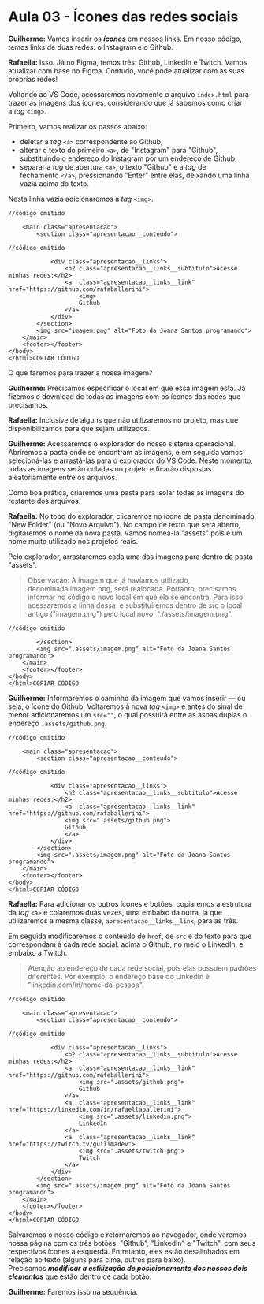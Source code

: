 # Aula 03 - Ícones das redes sociais

**Guilherme:** Vamos inserir os ***ícones*** em nossos links. Em nosso código, temos links de duas redes: o Instagram e o Github.

**Rafaella:** Isso. Já no Figma, temos três: Github, LinkedIn e Twitch. Vamos atualizar com base no Figma. Contudo, você pode atualizar com as suas próprias redes!

Voltando ao VS Code, acessaremos novamente o arquivo `index.html` para trazer as imagens dos ícones, considerando que já sabemos como criar a *tag* `<img>`.

Primeiro, vamos realizar os passos abaixo:

- deletar a *tag* `<a>` correspondente ao Github;
- alterar o texto do primeiro `<a>`, de "Instagram" para "Github", substituindo o endereço do Instagram por um endereço de Github;
- separar a *tag* de abertura `<a>`, o texto "Github" e a *tag* de fechamento `</a>`, pressionando "Enter" entre elas, deixando uma linha vazia acima do texto.

Nesta linha vazia adicionaremos a *tag* `<img>`.

```
//código omitido

    <main class="apresentacao">
        <section class="apresentacao__conteudo">

//código omitido

            <div class="apresentacao__links">
                <h2 class="apresentacao__links__subtitulo">Acesse minhas redes:</h2>
                <a  class="apresentacao__links__link" href="https://github.com/rafaballerini">
                    <img>
                    Github
                </a>
            </div>
        </section>
        <img src="imagem.png" alt="Foto da Joana Santos programando">
    </main>
    <footer></footer>
</body>
</html>COPIAR CÓDIGO
```

O que faremos para trazer a nossa imagem?

**Guilherme:** Precisamos especificar o local em que essa imagem está. Já fizemos o download de todas as imagens com os ícones das redes que precisamos.

**Rafaella:** Inclusive de alguns que não utilizaremos no projeto, mas que disponibilizamos para que sejam utilizados.

**Guilherme:** Acessaremos o explorador do nosso sistema operacional. Abriremos a pasta onde se encontram as imagens, e em seguida vamos selecioná-las e arrastá-las para o explorador do VS Code. Neste momento, todas as imagens serão coladas no projeto e ficarão dispostas aleatoriamente entre os arquivos.

Como boa prática, criaremos uma pasta para isolar todas as imagens do restante dos arquivos.

**Rafaella:** No topo do explorador, clicaremos no ícone de pasta denominado "New Folder" (ou "Novo Arquivo"). No campo de texto que será aberto, digitaremos o nome da nova pasta. Vamos nomeá-la "assets" pois é um nome muito utilizado nos projetos reais.

Pelo explorador, arrastaremos cada uma das imagens para dentro da pasta "assets".

> Observação: A imagem que já havíamos utilizado, denominada imagem.png, será realocada. Portanto, precisamos informar no código o novo local em que ela se encontra. Para isso, acessaremos a linha dessa <img> e substituiremos dentro de src o local antigo ("imagem.png") pelo local novo: "./assets/imagem.png".
> 

```
//código omitido

        </section>
        <img src=".assets/imagem.png" alt="Foto da Joana Santos programando">
    </main>
    <footer></footer>
</body>
</html>COPIAR CÓDIGO
```

**Guilherme:** Informaremos o caminho da imagem que vamos inserir — ou seja, o ícone do Github. Voltaremos à nova *tag* `<img>` e antes do sinal de menor adicionaremos um `src=""`, o qual possuirá entre as aspas duplas o endereço `.assets/github.png`.

```
//código omitido

    <main class="apresentacao">
        <section class="apresentacao__conteudo">

//código omitido

            <div class="apresentacao__links">
                <h2 class="apresentacao__links__subtitulo">Acesse minhas redes:</h2>
                <a  class="apresentacao__links__link" href="https://github.com/rafaballerini">
                <img src=".assets/github.png">
                Github
                </a>
            </div>
        </section>
        <img src=".assets/imagem.png" alt="Foto da Joana Santos programando">
    </main>
    <footer></footer>
</body>
</html>COPIAR CÓDIGO
```

**Rafaella:** Para adicionar os outros ícones e botões, copiaremos a estrutura da *tag* `<a>` e colaremos duas vezes, uma embaixo da outra, já que utilizaremos a mesma classe, `apresentacao__links__link`, para as três.

Em seguida modificaremos o conteúdo de `href`, de `src` e do texto para que correspondam à cada rede social: acima o Github, no meio o LinkedIn, e embaixo a Twitch.

> Atenção ao endereço de cada rede social, pois elas possuem padrões diferentes. Por exemplo, o endereço base do LinkedIn é "linkedin.com/in/nome-da-pessoa".
> 

```
//código omitido

    <main class="apresentacao">
        <section class="apresentacao__conteudo">

//código omitido

            <div class="apresentacao__links">
                <h2 class="apresentacao__links__subtitulo">Acesse minhas redes:</h2>
                <a  class="apresentacao__links__link" href="https://github.com/rafaballerini">
                    <img src=".assets/github.png">
                    Github
                </a>
                <a  class="apresentacao__links__link" href="https://linkedin.com/in/rafaellaballerini">
                    <img src=".assets/linkedin.png">
                    LinkedIn
                </a>
                <a  class="apresentacao__links__link" href="https://twitch.tv/guilimadev">
                    <img src=".assets/twitch.png">
                    Twitch
                </a>
            </div>
        </section>
        <img src=".assets/imagem.png" alt="Foto da Joana Santos programando">
    </main>
    <footer></footer>
</body>
</html>COPIAR CÓDIGO
```

Salvaremos o nosso código e retornaremos ao navegador, onde veremos nossa página com os três botões, "Github", "LinkedIn" e "Twitch", com seus respectivos ícones à esquerda. Entretanto, eles estão desalinhados em relação ao texto (alguns para cima, outros para baixo). Precisamos ***modificar a estilização de posicionamento dos nossos dois elementos*** que estão dentro de cada botão.

**Guilherme:** Faremos isso na sequência.